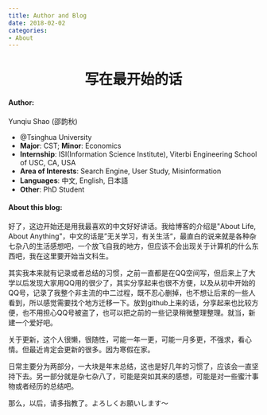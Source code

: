 ```yaml
---
title: Author and Blog
date: 2018-02-02 
categories:
- About
---
```


# <center>写在最开始的话</center>

#### Author:

Yunqiu Shao (邵韵秋)

- @Tsinghua University
- **Major**:  CST;  **Minor**:  Economics
- **Internship**: ISI(Information Science Institute), Viterbi Engineering School of USC, CA, USA
- **Area of Interests**: Search Engine, User Study, Misinformation
- **Languages**: 中文, English, 日本語
- **Other**: PhD Student



#### About this blog:

好了，这边开始还是用我最喜欢的中文好好讲话。我给博客的介绍是"About Life, About Anything"，中文的话是”无关学习，有关生活“，最直白的说来就是各种杂七杂八的生活感想吧，一个放飞自我的地方，但应该不会出现关于计算机的什么东西吧，我在这里要开始当文科生。

其实我本来就有记录或者总结的习惯，之前一直都是在QQ空间写，但后来上了大学以后发现大家用QQ用的很少了，其实分享起来也很不方便，以及从初中开始的QQ号，记录了我整个非主流的中二过程，既不忍心删掉，也不想让后来的一些人看到，所以感觉需要找个地方迁移一下。放到github上来的话，分享起来也比较方便，也不用担心QQ号被盗了，也可以把之前的一些记录稍微整理整理。就当，新建一个爱好吧。

关于更新，这个人很懒，很随性，可能一年一更，可能一月多更，不强求，看心情。但最近肯定会更新的很多。因为寒假在家。

日常主要分为两部分，一大块是年末总结，这也是好几年的习惯了，应该会一直坚持下去。另一部分就是杂七杂八了，可能是突如其来的感想，可能是对一些蜜汁事物或者经历的总结吧。

那么，以后，请多指教了。よろしくお願いします〜
